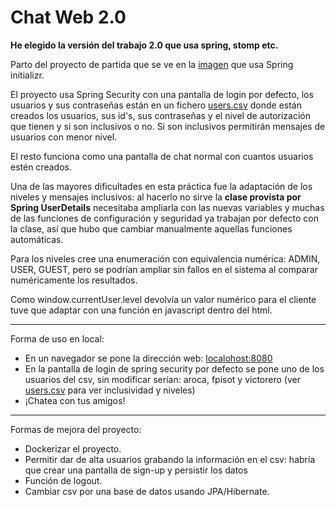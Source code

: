 # Chat Web 2.0

**He elegido la versión del trabajo 2.0 que usa spring, stomp etc.**

Parto del proyecto de partida que se ve en la [imagen](../proyecto%20base%20websocket.png) que usa Spring initializr.

El proyecto usa Spring Security con una pantalla de login por defecto, los usuarios y sus contraseñas están en un fichero [users.csv](./src/main/resources/users.csv) donde están creados los usuarios, sus id's, sus contraseñas y el nivel de autorización que tienen y si son inclusivos o no.
Si son inclusivos permitirán mensajes de usuarios con menor nivel.<p>
El resto funciona como una pantalla de chat normal con cuantos usuarios estén creados.<p>
Una de las mayores dificultades en esta práctica fue la adaptación de los niveles y mensajes inclusivos: 
al hacerlo no sirve la **clase provista por Spring UserDetails** necesitaba ampliarla con las nuevas variables y
muchas de las funciones de configuración y seguridad ya trabajan por defecto con la clase, así que hubo que cambiar manualmente
aquellas funciones automáticas.<p>
Para los niveles cree una enumeración con equivalencia numérica: ADMIN, USER, GUEST, pero se podrían ampliar sin fallos en el sistema
al comparar numéricamente los resultados.<p>
Como window.currentUser.level devolvía un valor numérico para el cliente tuve que adaptar con una función en javascript dentro del html.

--------
Forma de uso en local:<p>
- En un navegador se pone la dirección web: [localohost:8080](localhost/8080)
- En la pantalla de login de spring security por defecto se pone uno de los usuarios del csv, sin modificar serían:
  aroca, fpisot y victorero (ver [users.csv](./src/main/resources/users.csv) para ver inclusividad y niveles)
- ¡Chatea con tus amigos!


----------
Formas de mejora del proyecto:
- Dockerizar el proyecto.
- Permitir dar de alta usuarios grabando la información en el csv: habría que crear una pantalla de sign-up y persistir los datos
- Función de logout.
- Cambiar csv por una base de datos usando JPA/Hibernate.